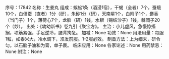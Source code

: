 序号：17842
名称：生姜丸
组成：蜈蚣1条（酒浸1宿），干蝎（全者）7个，蚕蛾10个，白僵蚕（直者）1分（研），朱砂1分（研），天南星1个，白附子1个，麝香（当门子）1个，薄荷心7个，龙脑（研）1钱，水银（锡结沙子）1钱，棘岡子20个（炒）。
出处：《幼幼新书》卷九引《聚宝方》。
主治：小儿虚风，急慢惊搐搦，项筋紧强，手足逆冷，腰背拘急。
加减：None
功效：None
用法用量：每服1粒，如黍米大，冷水调下，须发前服。1-2服必效。
制备方法：上为细末，研令匀。以石脑子油和为膏，单子裹。
临床应用：None
各家论述：None
用药禁忌：None
附注：None
